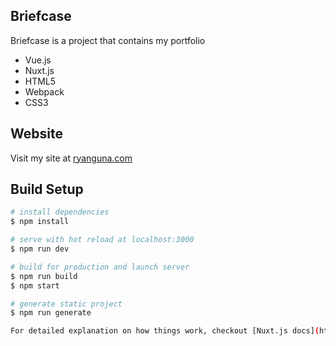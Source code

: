 ## Briefcase

Briefcase is a project that contains my portfolio

* Vue.js
* Nuxt.js
* HTML5
* Webpack
* CSS3

## Website

Visit my site at [ryanguna.com](https://ryanguna.com)


## Build Setup

``` bash
# install dependencies
$ npm install

# serve with hot reload at localhost:3000
$ npm run dev

# build for production and launch server
$ npm run build
$ npm start

# generate static project
$ npm run generate

For detailed explanation on how things work, checkout [Nuxt.js docs](https://nuxtjs.org).
